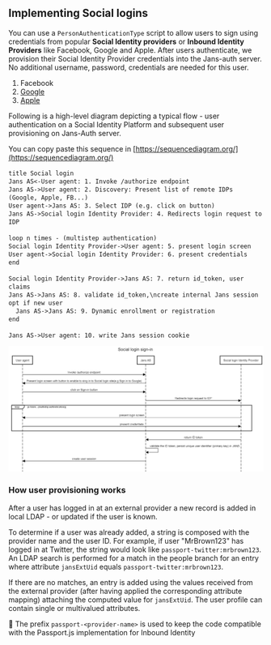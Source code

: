 ## Implementing Social logins 
You can use a `PersonAuthenticationType` script to allow users to sign using credentials from popular **Social Identity providers** or **Inbound Identity Providers** like Facebook, Google and Apple. After users authenticate, we provision their Social Identity Provider credentials into the Jans-auth server. No additional username, password, credentials are needed for this user.
1. Facebook
2. [Google](https://github.com/JanssenProject/jans/blob/main/docs/admin/recipes/social-login-google.md)
3. [Apple](https://github.com/JanssenProject/jans/blob/main/docs/admin/recipes/social-login-apple.md)

Following is a high-level diagram depicting a typical flow - user authentication on a Social Identity Platform and subsequent user provisioning on Jans-Auth server. 

You can copy paste this sequence in [https://sequencediagram.org/](https://sequencediagram.org/)
```
title Social login 
Jans AS<-User agent: 1. Invoke /authorize endpoint
Jans AS->User agent: 2. Discovery: Present list of remote IDPs (Google, Apple, FB...)
User agent->Jans AS: 3. Select IDP (e.g. click on button)
Jans AS->Social login Identity Provider: 4. Redirects login request to IDP

loop n times - (multistep authentication)
Social login Identity Provider->User agent: 5. present login screen
User agent->Social login Identity Provider: 6. present credentials
end

Social login Identity Provider->Jans AS: 7. return id_token, user claims
Jans AS->Jans AS: 8. validate id_token,\ncreate internal Jans session
opt if new user
  Jans AS->Jans AS: 9. Dynamic enrollment or registration
end

Jans AS->User agent: 10. write Jans session cookie
```
![Social Sign-In](https://github.com/maduvena/jans-docs/raw/main/images/SocialSignIn.png)

### How user provisioning works

After a user has logged in at an external provider a new record is added in local LDAP - or updated if the user is known.

To determine if a user was already added, a string is composed with the provider name and the user ID. For example, if user "MrBrown123" has logged in at Twitter, the string would look like `passport-twitter:mrbrown123`. An LDAP search is performed for a match in the people branch for an entry where attribute `jansExtUid` equals `passport-twitter:mrbrown123`.

If there are no matches, an entry is added using the values received from the external provider (after having applied the corresponding attribute mapping) attaching the computed value for `jansExtUid`. The user profile can contain single or multivalued attributes.

📝 The prefix `passport-<provider-name>` is used to keep the code compatible with the Passport.js implementation for Inbound Identity
